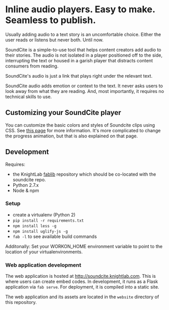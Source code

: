 # Inline audio players. Easy to make. Seamless to publish.

Usually adding audio to a text story is an uncomfortable choice. Either the user reads or listens but never both. Until now.

SoundCite is a simple-to-use tool that helps content creators add audio to their stories. The audio is not isolated in a player positioned off to the side, interrupting the text or housed in a garish player that distracts content consumers from reading.

SoundCite's audio is just a link that plays right under the relevant text.

SoundCite audio adds emotion or context to the text. It never asks users to look away from what they are reading. And, most importantly, it requires no technical skills to use.


## Customizing your SoundCite player

You can customize the basic colors and styles of Soundcite clips using CSS. See [this page](https://github.com/NUKnightLab/soundcite/wiki/Styling-Soundcite) for more information.  It's more complicated to change the progress animation, but that is also explained on that page.


## Development

Requires:
 * the KnightLab [fablib](https://github.com/NUKnightLab/fablib) repository which should be co-located with the soundcite repo.
 * Python 2.7.x
 * Node & npm

### Setup

 * create a virtualenv (Python 2)
 * `pip install -r requirements.txt`
 * `npm install less -g`
 * `npm install uglify-js -g`
 * `fab -l` to see available build commands

Additonally: Set your WORKON_HOME environment variable to point to the location of your virtualenvironments.

### Web application development

The web application is hosted at http://soundcite.knightlab.com. This is where
users can create embed codes. In development, it runs as a Flask application
via `fab serve`. For deployment, it is compiled into a static site.

The web application and its assets are located in the `website` directory of
this repository.

